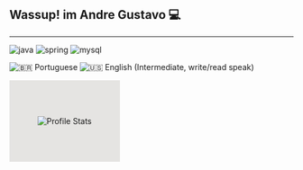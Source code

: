 ## Wassup! im Andre Gustavo :computer:
------------

![java](https://img.shields.io/badge/Java-ff7b12?style=for-the-badge&logo=openjdk&logoColor=white) ![spring](https://img.shields.io/badge/Spring-6DB33F?style=for-the-badge&logo=spring&logoColor=white) ![mysql](https://img.shields.io/badge/MySQL-005C84?style=for-the-badge&logo=mysql&logoColor=white)


![:brazil: Portuguese ](https://img.shields.io/badge/Portugu%C3%AAs-4CAF72?&label=Materno&labelColor=222&style=for-the-badge&logo=pt-br&logoColor=000) ![:us: English (Intermediate, write/read speak)](https://img.shields.io/badge/English-4C51AF?&label=Intermediate%2C%20read/write&labelColor=222&style=for-the-badge&logo=pt-br&logoColor=000)

<div style="padding: 50px; background-color: #E5E4E2; display: inline-block;">  
    
![Profile Stats](https://github-readme-stats.vercel.app/api?username=voltyxd&hide_border=true&show_icons=true&title_color=ddd&icon_color=ddd&text_color=fff&bg_color=222)

</div>
